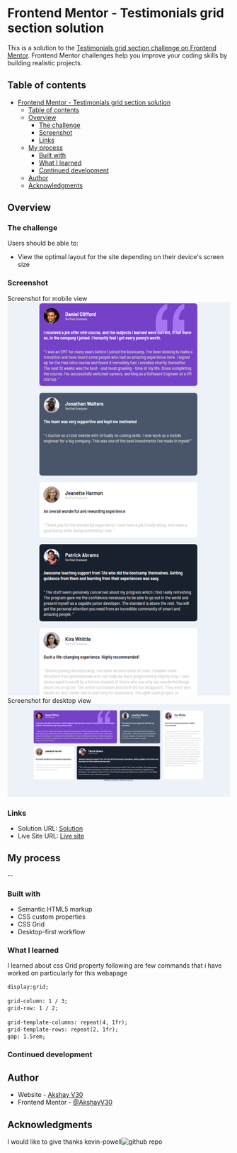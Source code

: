 # Frontend Mentor - Testimonials grid section solution

This is a solution to the [Testimonials grid section challenge on Frontend Mentor](https://www.frontendmentor.io/challenges/testimonials-grid-section-Nnw6J7Un7). Frontend Mentor challenges help you improve your coding skills by building realistic projects.

## Table of contents

- [Frontend Mentor - Testimonials grid section solution](#frontend-mentor---testimonials-grid-section-solution)
  - [Table of contents](#table-of-contents)
  - [Overview](#overview)
    - [The challenge](#the-challenge)
    - [Screenshot](#screenshot)
    - [Links](#links)
  - [My process](#my-process)
    - [Built with](#built-with)
    - [What I learned](#what-i-learned)
    - [Continued development](#continued-development)
  - [Author](#author)
  - [Acknowledgments](#acknowledgments)

## Overview

### The challenge

Users should be able to:

- View the optimal layout for the site depending on their device's screen size

### Screenshot

Screenshot for mobile view ![Mobile](./screenshot/mobile.png)
Screenshot for desktop view ![Desktop](./screenshot/desktop.png)

### Links

- Solution URL: [Solution](https://akshayv30.github.io/Front-End-Mentor-Challenges/testimonials-grid-section-main/)
- Live Site URL: [Live site](https://akshayv30.github.io/Front-End-Mentor-Challenges/testimonials-grid-section-main/index.html)

## My process

--

### Built with

- Semantic HTML5 markup
- CSS custom properties
- CSS Grid
- Desktop-first workflow

### What I learned

I learned about css Grid property following are few commands that i have worked on particularly for this webapage

```
display:grid;

grid-column: 1 / 3;
grid-row: 1 / 2;

grid-template-columns: repeat(4, 1fr);
grid-template-rows: repeat(2, 1fr);
gap: 1.5rem;
```

### Continued development

## Author

- Website - [Akshay V30](https://github.com/AkshayV30)
- Frontend Mentor - [@AkshayV30](https://www.frontendmentor.io/profile/AkshayV30)

## Acknowledgments

I would like to give thanks kevin-powell![github repo](https://github.com/kevin-powell/learn-grid-the-easy-way)
